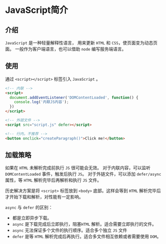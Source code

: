 # JavaScript简介

## 介绍

`JavaScript` 是一种轻量解释性语言，
用来更新 `HTML` 和 `CSS`，使页面变为动态页面。
一般作为客户端语言，也可以借助 `node` 编写服务端语言。

## 使用

通过 `<script></script>` 标签引入 `JavaScript` 。

```html
<!-- 内联 -->
<script>
  document.addEventListener('DOMContentLoaded', function() {
    console.log('内联JS内容');
  })
</script>

<!-- 外链文件 -->
<script src="script.js" defer></script>

<!-- 行内，不推荐 -->
<button onclick="createParagraph()">Click me!</button>
```

## 加载策略

如果在 `HTML` 未解析完成前执行 `JS` 很可能会无效。
对于内联内容，可以监听 `DOMContentLoaded` 事件，触发后执行 `JS`。
对于外链文件，可以添加 `defer/async` 属性，等 `HTML` 解析完毕后再解析和执行 `JS` 文件。

历史解决方案是将 `<script>` 标签放到 `<body>` 底部。这样会等到 `HTML` 解析完毕后才开始下载和解析，对性能有一定影响。

`async` 与 `defer` 的区别：

* 都是立即异步下载。
* `async` 是下载完成后立即执行，阻塞`HTML` 解析。适合需要立即执行的文件。
* `async` 无法保证多个文件的执行顺序。适合多个独立 `JS` 文件
* `defer` 是等 `HTML` 解析完成后再执行。适合多文件相互依赖或者需要使用 `DOM`。
